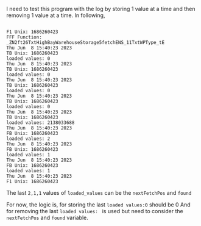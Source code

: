 I need to test this program with the log by storing 1 value at a time and then removing 1 value at a time. In following,
```

F1 Unix: 1686260423
FFF Function: _ZN2ft26TxtHighBayWarehouseStorage5fetchENS_11TxtWPType_tE
Thu Jun  8 15:40:23 2023
TB Unix: 1686260423
loaded values: 0
Thu Jun  8 15:40:23 2023
TB Unix: 1686260423
loaded values: 0
Thu Jun  8 15:40:23 2023
TB Unix: 1686260423
loaded values: 0
Thu Jun  8 15:40:23 2023
TB Unix: 1686260423
loaded values: 0
Thu Jun  8 15:40:23 2023
TB Unix: 1686260423
loaded values: 2138033688
Thu Jun  8 15:40:23 2023
FB Unix: 1686260423
loaded values: 2
Thu Jun  8 15:40:23 2023
FB Unix: 1686260423
loaded values: 1
Thu Jun  8 15:40:23 2023
FB Unix: 1686260423
loaded values: 1
Thu Jun  8 15:40:23 2023
F1 Unix: 1686260423
```

The last `2,1,1` values of `loaded_values` can be the `nextFetchPos` and `found` 

For now, the logic is,
for storing the last `loaded values:0` should be 0
And for removing the last `loaded values: ` is used but need to consider the `nextFetchPos` and `found` variable.

